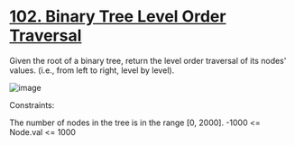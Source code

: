 # [102. Binary Tree Level Order Traversal](https://leetcode.com/problems/binary-tree-level-order-traversal/description/)

Given the root of a binary tree, return the level order traversal of its nodes' values. (i.e., from left to right, level by level).

![image](https://github.com/Trilochna/NeetCode150/assets/97858274/e1c0d607-6a9f-4a5a-a313-761dd8043b9e)


Constraints:

The number of nodes in the tree is in the range [0, 2000].
-1000 <= Node.val <= 1000
